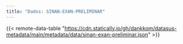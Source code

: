 ```yaml
---
title: "Dados: SINAN-EXAN-PRELIMINAR"
---
```


{{< remote-data-table "https://cdn.statically.io/gh/dankkom/datasus-metadata/main/metadata/data/sinan-exan-preliminar.json" >}}
